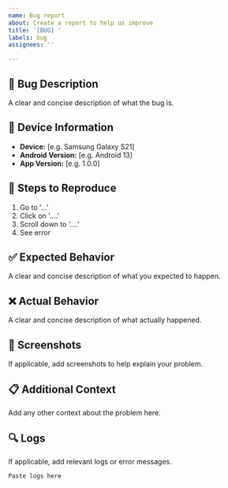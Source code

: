 ```yaml
---
name: Bug report
about: Create a report to help us improve
title: '[BUG] '
labels: bug
assignees: ''

---
```


## 🐛 Bug Description
A clear and concise description of what the bug is.

## 📱 Device Information
- **Device:** [e.g. Samsung Galaxy S21]
- **Android Version:** [e.g. Android 13]
- **App Version:** [e.g. 1.0.0]

## 🔄 Steps to Reproduce
1. Go to '...'
2. Click on '....'
3. Scroll down to '....'
4. See error

## ✅ Expected Behavior
A clear and concise description of what you expected to happen.

## ❌ Actual Behavior
A clear and concise description of what actually happened.

## 📸 Screenshots
If applicable, add screenshots to help explain your problem.

## 📋 Additional Context
Add any other context about the problem here.

## 🔍 Logs
If applicable, add relevant logs or error messages.

```
Paste logs here
```